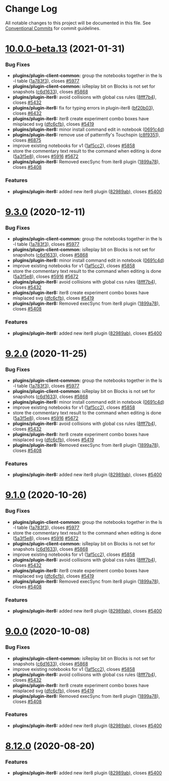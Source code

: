 # Change Log

All notable changes to this project will be documented in this file.
See [Conventional Commits](https://conventionalcommits.org) for commit guidelines.

# [10.0.0-beta.13](https://github.com/IBM/kui/compare/v4.5.0...v10.0.0-beta.13) (2021-01-31)

### Bug Fixes

- **plugins/plugin-client-common:** group the notebooks together in the ls -l table ([1a783f3](https://github.com/IBM/kui/commit/1a783f3)), closes [#5977](https://github.com/IBM/kui/issues/5977)
- **plugins/plugin-client-common:** isReplay bit on Blocks is not set for snapshots ([c6d1633](https://github.com/IBM/kui/commit/c6d1633)), closes [#5868](https://github.com/IBM/kui/issues/5868)
- **plugins/plugin-iter8:** avoid collisions with global css rules ([8fff7b4](https://github.com/IBM/kui/commit/8fff7b4)), closes [#5432](https://github.com/IBM/kui/issues/5432)
- **plugins/plugin-iter8:** fix for typing errors in plugin-iter8 ([bf20b03](https://github.com/IBM/kui/commit/bf20b03)), closes [#6432](https://github.com/IBM/kui/issues/6432)
- **plugins/plugin-iter8:** iter8 create experiment combo boxes have misplaced svg ([dfc6cfb](https://github.com/IBM/kui/commit/dfc6cfb)), closes [#5419](https://github.com/IBM/kui/issues/5419)
- **plugins/plugin-iter8:** minor install command edit in notebook ([0691c4d](https://github.com/IBM/kui/commit/0691c4d))
- **plugins/plugin-iter8:** remove use of patternfly's Touchspin ([c8f9351](https://github.com/IBM/kui/commit/c8f9351)), closes [#6875](https://github.com/IBM/kui/issues/6875)
- improve existing notebooks for v1 ([1af5cc2](https://github.com/IBM/kui/commit/1af5cc2)), closes [#5858](https://github.com/IBM/kui/issues/5858)
- store the commentary text result to the command when editing is done ([5a3f5e8](https://github.com/IBM/kui/commit/5a3f5e8)), closes [#5916](https://github.com/IBM/kui/issues/5916) [#5672](https://github.com/IBM/kui/issues/5672)
- **plugins/plugin-iter8:** Removed execSync from iter8 plugin ([1899a78](https://github.com/IBM/kui/commit/1899a78)), closes [#5408](https://github.com/IBM/kui/issues/5408)

### Features

- **plugins/plugin-iter8:** added new iter8 plugin ([82989ab](https://github.com/IBM/kui/commit/82989ab)), closes [#5400](https://github.com/IBM/kui/issues/5400)

# [9.3.0](https://github.com/IBM/kui/compare/v4.5.0...v9.3.0) (2020-12-11)

### Bug Fixes

- **plugins/plugin-client-common:** group the notebooks together in the ls -l table ([1a783f3](https://github.com/IBM/kui/commit/1a783f3)), closes [#5977](https://github.com/IBM/kui/issues/5977)
- **plugins/plugin-client-common:** isReplay bit on Blocks is not set for snapshots ([c6d1633](https://github.com/IBM/kui/commit/c6d1633)), closes [#5868](https://github.com/IBM/kui/issues/5868)
- **plugins/plugin-iter8:** minor install command edit in notebook ([0691c4d](https://github.com/IBM/kui/commit/0691c4d))
- improve existing notebooks for v1 ([1af5cc2](https://github.com/IBM/kui/commit/1af5cc2)), closes [#5858](https://github.com/IBM/kui/issues/5858)
- store the commentary text result to the command when editing is done ([5a3f5e8](https://github.com/IBM/kui/commit/5a3f5e8)), closes [#5916](https://github.com/IBM/kui/issues/5916) [#5672](https://github.com/IBM/kui/issues/5672)
- **plugins/plugin-iter8:** avoid collisions with global css rules ([8fff7b4](https://github.com/IBM/kui/commit/8fff7b4)), closes [#5432](https://github.com/IBM/kui/issues/5432)
- **plugins/plugin-iter8:** iter8 create experiment combo boxes have misplaced svg ([dfc6cfb](https://github.com/IBM/kui/commit/dfc6cfb)), closes [#5419](https://github.com/IBM/kui/issues/5419)
- **plugins/plugin-iter8:** Removed execSync from iter8 plugin ([1899a78](https://github.com/IBM/kui/commit/1899a78)), closes [#5408](https://github.com/IBM/kui/issues/5408)

### Features

- **plugins/plugin-iter8:** added new iter8 plugin ([82989ab](https://github.com/IBM/kui/commit/82989ab)), closes [#5400](https://github.com/IBM/kui/issues/5400)

# [9.2.0](https://github.com/IBM/kui/compare/v4.5.0...v9.2.0) (2020-11-25)

### Bug Fixes

- **plugins/plugin-client-common:** group the notebooks together in the ls -l table ([1a783f3](https://github.com/IBM/kui/commit/1a783f3)), closes [#5977](https://github.com/IBM/kui/issues/5977)
- **plugins/plugin-client-common:** isReplay bit on Blocks is not set for snapshots ([c6d1633](https://github.com/IBM/kui/commit/c6d1633)), closes [#5868](https://github.com/IBM/kui/issues/5868)
- **plugins/plugin-iter8:** minor install command edit in notebook ([0691c4d](https://github.com/IBM/kui/commit/0691c4d))
- improve existing notebooks for v1 ([1af5cc2](https://github.com/IBM/kui/commit/1af5cc2)), closes [#5858](https://github.com/IBM/kui/issues/5858)
- store the commentary text result to the command when editing is done ([5a3f5e8](https://github.com/IBM/kui/commit/5a3f5e8)), closes [#5916](https://github.com/IBM/kui/issues/5916) [#5672](https://github.com/IBM/kui/issues/5672)
- **plugins/plugin-iter8:** avoid collisions with global css rules ([8fff7b4](https://github.com/IBM/kui/commit/8fff7b4)), closes [#5432](https://github.com/IBM/kui/issues/5432)
- **plugins/plugin-iter8:** iter8 create experiment combo boxes have misplaced svg ([dfc6cfb](https://github.com/IBM/kui/commit/dfc6cfb)), closes [#5419](https://github.com/IBM/kui/issues/5419)
- **plugins/plugin-iter8:** Removed execSync from iter8 plugin ([1899a78](https://github.com/IBM/kui/commit/1899a78)), closes [#5408](https://github.com/IBM/kui/issues/5408)

### Features

- **plugins/plugin-iter8:** added new iter8 plugin ([82989ab](https://github.com/IBM/kui/commit/82989ab)), closes [#5400](https://github.com/IBM/kui/issues/5400)

# [9.1.0](https://github.com/IBM/kui/compare/v4.5.0...v9.1.0) (2020-10-26)

### Bug Fixes

- **plugins/plugin-client-common:** group the notebooks together in the ls -l table ([1a783f3](https://github.com/IBM/kui/commit/1a783f3)), closes [#5977](https://github.com/IBM/kui/issues/5977)
- store the commentary text result to the command when editing is done ([5a3f5e8](https://github.com/IBM/kui/commit/5a3f5e8)), closes [#5916](https://github.com/IBM/kui/issues/5916) [#5672](https://github.com/IBM/kui/issues/5672)
- **plugins/plugin-client-common:** isReplay bit on Blocks is not set for snapshots ([c6d1633](https://github.com/IBM/kui/commit/c6d1633)), closes [#5868](https://github.com/IBM/kui/issues/5868)
- improve existing notebooks for v1 ([1af5cc2](https://github.com/IBM/kui/commit/1af5cc2)), closes [#5858](https://github.com/IBM/kui/issues/5858)
- **plugins/plugin-iter8:** avoid collisions with global css rules ([8fff7b4](https://github.com/IBM/kui/commit/8fff7b4)), closes [#5432](https://github.com/IBM/kui/issues/5432)
- **plugins/plugin-iter8:** iter8 create experiment combo boxes have misplaced svg ([dfc6cfb](https://github.com/IBM/kui/commit/dfc6cfb)), closes [#5419](https://github.com/IBM/kui/issues/5419)
- **plugins/plugin-iter8:** Removed execSync from iter8 plugin ([1899a78](https://github.com/IBM/kui/commit/1899a78)), closes [#5408](https://github.com/IBM/kui/issues/5408)

### Features

- **plugins/plugin-iter8:** added new iter8 plugin ([82989ab](https://github.com/IBM/kui/commit/82989ab)), closes [#5400](https://github.com/IBM/kui/issues/5400)

# [9.0.0](https://github.com/IBM/kui/compare/v4.5.0...v9.0.0) (2020-10-08)

### Bug Fixes

- **plugins/plugin-client-common:** isReplay bit on Blocks is not set for snapshots ([c6d1633](https://github.com/IBM/kui/commit/c6d1633)), closes [#5868](https://github.com/IBM/kui/issues/5868)
- improve existing notebooks for v1 ([1af5cc2](https://github.com/IBM/kui/commit/1af5cc2)), closes [#5858](https://github.com/IBM/kui/issues/5858)
- **plugins/plugin-iter8:** avoid collisions with global css rules ([8fff7b4](https://github.com/IBM/kui/commit/8fff7b4)), closes [#5432](https://github.com/IBM/kui/issues/5432)
- **plugins/plugin-iter8:** iter8 create experiment combo boxes have misplaced svg ([dfc6cfb](https://github.com/IBM/kui/commit/dfc6cfb)), closes [#5419](https://github.com/IBM/kui/issues/5419)
- **plugins/plugin-iter8:** Removed execSync from iter8 plugin ([1899a78](https://github.com/IBM/kui/commit/1899a78)), closes [#5408](https://github.com/IBM/kui/issues/5408)

### Features

- **plugins/plugin-iter8:** added new iter8 plugin ([82989ab](https://github.com/IBM/kui/commit/82989ab)), closes [#5400](https://github.com/IBM/kui/issues/5400)

# [8.12.0](https://github.com/IBM/kui/compare/v4.5.0...v8.12.0) (2020-08-20)

### Features

- **plugins/plugin-iter8:** added new iter8 plugin ([82989ab](https://github.com/IBM/kui/commit/82989ab)), closes [#5400](https://github.com/IBM/kui/issues/5400)

